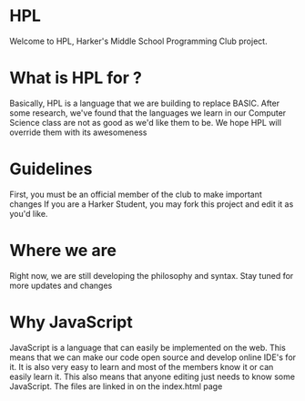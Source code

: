 # HPL

Welcome to HPL, Harker's Middle School Programming Club project.

# What is HPL for ?
Basically, HPL is a language that we are building to replace BASIC. After some research, we've found that the languages we learn in our Computer Science class are not as good as we'd like them to be. We hope HPL will override them with its awesomeness

# Guidelines
First, you must be an official member of the club to make important changes
If you are a Harker Student, you may fork this project and edit it as you'd like.

# Where we are
Right now, we are still developing the philosophy and syntax. Stay tuned for more updates and changes

# Why JavaScript
JavaScript is a language that can easily be implemented on the web. This means that we can make our code open source and develop online IDE's for it.
It is also very easy to learn and most of the members know it or can easily learn it.
This also means that anyone editing just needs to know some JavaScript.
The files are linked in on the index.html page
